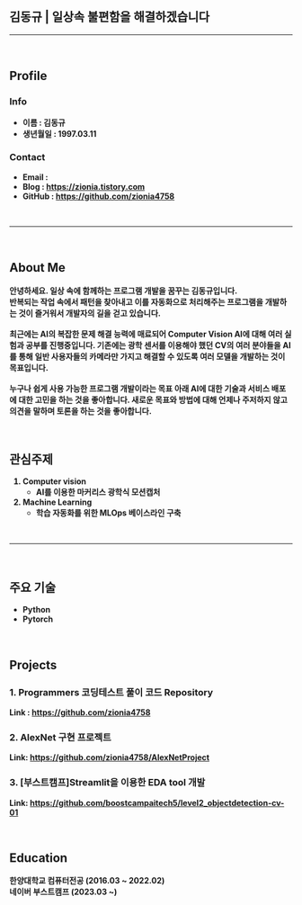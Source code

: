 <br></br>
## <b>김동규 | 일상속 불편함을 해결하겠습니다
---
<br>

## <b>Profile
<div class=pull_right>

### <b> Info
- 이름 : 김동규<br>
- 생년월일 : 1997.03.11

### <b> Contact
 - Email :
 - Blog : https://zionia.tistory.com
 - GitHub : https://github.com/zionia4758
 
 <br>
 
---
 <br>
 
 ## <b>About Me
안녕하세요. 일상 속에 함께하는 프로그램 개발을 꿈꾸는 김동규입니다.<br>
반복되는 작업 속에서 패턴을 찾아내고 이를 자동화으로 처리해주는 프로그램을 개발하는 것이 즐거워서 개발자의 길을 걷고 있습니다. 
<br><br>
최근에는 AI의 복잡한 문제 해결 능력에 매료되어 Computer Vision AI에 대해 여러 실험과 공부를 진행중입니다. 기존에는 광학 센서를 이용해야 했던 CV의 여러 분야들을 AI를 통해 일반 사용자들의 카메라만 가지고 해결할 수 있도록 여러 모델을 개발하는 것이 목표입니다.
<br><br>
누구나 쉽게 사용 가능한 프로그램 개발이라는 목표 아래 AI에 대한 기술과 서비스 배포에 대한 고민을 하는 것을 좋아합니다. 새로운 목표와 방법에 대해 언제나 주저하지 않고 의견을 말하며 토론을 하는 것을 좋아합니다.


<br>

 ## <b>관심주제
 1. Computer vision
    - AI를 이용한 마커리스 광학식 모션캡처
 2. Machine Learning
    - 학습 자동화를 위한 MLOps 베이스라인 구축
 
<br>

---
<br>

## <b>주요 기술
- Python
- Pytorch

<br>

## <b>Projects
### 1. Programmers 코딩테스트 풀이 코드 Repository
Link : <https://github.com/zionia4758>
### 2. AlexNet 구현 프로젝트
Link: https://github.com/zionia4758/AlexNetProject
### 3. [부스트캠프]Streamlit을 이용한 EDA tool 개발
Link: https://github.com/boostcampaitech5/level2_objectdetection-cv-01

<br>

## <b>Education
 한양대학교 컴퓨터전공 (2016.03 ~ 2022.02)<br>
 네이버 부스트캠프 (2023.03 ~)
